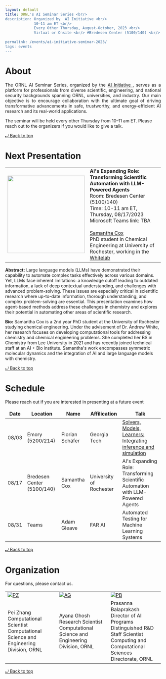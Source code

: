 ```yaml
---
layout: default
title: ORNL's AI Seminar Series <br/> 
description: Organized by  AI Initiative <br/>
             10–11 am ET <br/> 
             Every Other Thursday, August-October, 2023 <br/> 
             Virtual or Onsite <br/> #Bredesen Center (5100/140) <br/>
             
permalink: /events/ai-initiative-seminar-2023/
tags: events
---
```

 
# About

<p align="justify">
The ORNL AI Seminar Series, organized by the <a href="https://www.ornl.gov/ai-initiative"> AI Initiative </a>,  serves as a platform for professionals from diverse scientific, engineering, and national security backgrounds spanning ORNL, universities, and industry. Our main objective is to encourage collaboration with the ultimate goal of driving transformative advancements in safe, trustworthy, and energy-efficient AI research and its real-world applications.

The seminar will be held every other Thursday from 10–11 am ET. Please reach out to the organizers if you would like to give a talk.
</p> 
<a href="#top"> &#10558; Back to top</a>

# Next Presentation

|         |        |
| -------------- | -------------- |
|<a href="https://samcox822.github.io/"><img src="https://samcox822.github.io/assets/images/bio-photo.jpg" width="250"/></a>|**AI's Expanding Role: Transforming Scientific Automation with LLM-Powered Agents**<br>Room: Bredesen Center (5100/140)<br> Time: 10-11 am ET, Thursday, 08/17/2023 <br>Microsoft Teams link: TBA<br><br> <a href="https://samcox822.github.io/"> Samantha Cox </a> <br> PhD student in Chemical Engineering at University of Rochester, working in the <a href="https://thewhitelab.org/">Whitelab</a>|

**Abstract:** 
Large language models (LLMs) have demonstrated their capability to automate complex tasks effectively across various domains. Yet, LLMs face inherent limitations: a knowledge cutoff leading to outdated information, a lack of deep contextual understanding, and challenges with advanced problem-solving. These issues are especially critical in scientific research where up-to-date information, thorough understanding, and complex problem-solving are essential. This presentation examines how agent-based methods address these challenges in chemistry and explores their potential in automating other areas of scientific research.

**Bio:** 
Samantha Cox is a 2nd year PhD student at the University of Rochester studying chemical engineering. Under the advisement of Dr. Andrew White, her research focuses on developing computational tools for addressing chemistry and chemical engineering problems. She completed her BS in Chemistry from Lee University in 2021 and has recently joined technical
staff at an AI + Bio institute. Samantha's work encompasses symmetric molecular dynamics and the integration of AI and large language models with chemistry.

<a href="#top"> &#10558; Back to top</a>

# Schedule 

Please reach out if you are interested in presenting at a future event

|      Date      |      Location  |     Name      |  Affilication |   Talk   |
| -------------- | -------------- |-------------- |-------------- |-------------- |
| 08/03| Emory (5200/214)| Florian Schäfer | Georgia Tech | [Solvers, Models, Learners: Integrating inference and simulation](https://ornl-my.sharepoint.com/:v:/g/personal/tj9_ornl_gov/EcqgjB55LZ5JonR61U7bnzgBJQWiAoyqjEUQBpXrop_KMw)|
| 08/17| Bredesen Center (5100/140)| Samantha Cox | University of Rochester | AI's Expanding Role: Transforming Scientific Automation with LLM-Powered Agents |
| 08/31| Teams| Adam Gleave| FAR AI | Automated Testing for Machine Learning Systems|

<a href="#top"> &#10558; Back to top</a>


# Organization

For questions, please contact us.
<style>
td, th {
   border: none!important;
}
</style>
|         |        |             |
| -------------- | -------------- | -------------- |
| <a href="https://www.ornl.gov/staff-profile/pei-zhang">![PZ](https://www.ornl.gov/sites/default/files/styles/staff_profile_image_style/public/2022-04/Pei.jpeg?h=0f2f523a&itok=WzxCnpTj)</a>|<a href="https://www.ornl.gov/staff-profile/ayana-ghosh">![AG](https://www.ornl.gov/sites/default/files/styles/staff_profile_image_style/public/2021-03/Screen%20Shot%202021-03-25%20at%201.30.23%20PM.png?h=f85fc757&itok=J_MSjMUD)</a>    |<a href="https://www.ornl.gov/staff-profile/prasanna-balaprakash">![PB](https://www.ornl.gov/sites/default/files/styles/staff_profile_image_style/public/2023-03/BalaprakashProfile_0.jpg?h=17644140&itok=AYUSlKCG)</a>    |
|Pei Zhang  <br> Computational Scientist <br> Computational Science and Engineering Division, ORNL| Ayana Ghosh <br> Research Scientist <br> Computational Science and Engineering Division, ORNL|Prasanna Balaprakash<br> Director of AI Programs <br> Distinguished R&D Staff Scientist<br> Computing and Computational Sciences Directorate, ORNL|

<a href="#top"> &#10558; Back to top</a>
